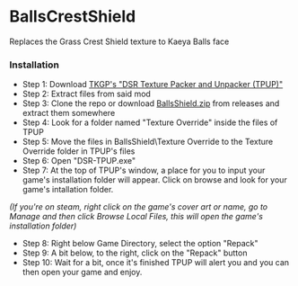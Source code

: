 # BallsCrestShield
Replaces the Grass Crest Shield texture to Kaeya Balls face

### Installation
* Step 1: Download [TKGP's "DSR Texture Packer and Unpacker (TPUP)"](https://www.nexusmods.com/darksoulsremastered/mods/9)
* Step 2: Extract files from said mod
* Step 3: Clone the repo or download [BallsShield.zip](https://github.com/ActuallyLinkhe/BallsCrestShield/releases/download/balls/BallsShield.zip) from releases and extract them somewhere
* Step 4: Look for a folder named "Texture Override" inside the files of TPUP
* Step 5: Move the files in BallsShield\Texture Override to the Texture Override folder in TPUP's files
* Step 6: Open "DSR-TPUP.exe"
* Step 7: At the top of TPUP's window, a place for you to input your game's installation folder will appear. Click on browse and look for your game's intallation folder.

_(If you're on steam, right click on the game's cover art or name, go to Manage and then click Browse Local Files, this will open the game's installation folder)_
* Step 8: Right below Game Directory, select the option "Repack"
* Step 9: A bit below, to the right, click on the "Repack" button
* Step 10: Wait for a bit, once it's finished TPUP will alert you and you can then open your game and enjoy.
